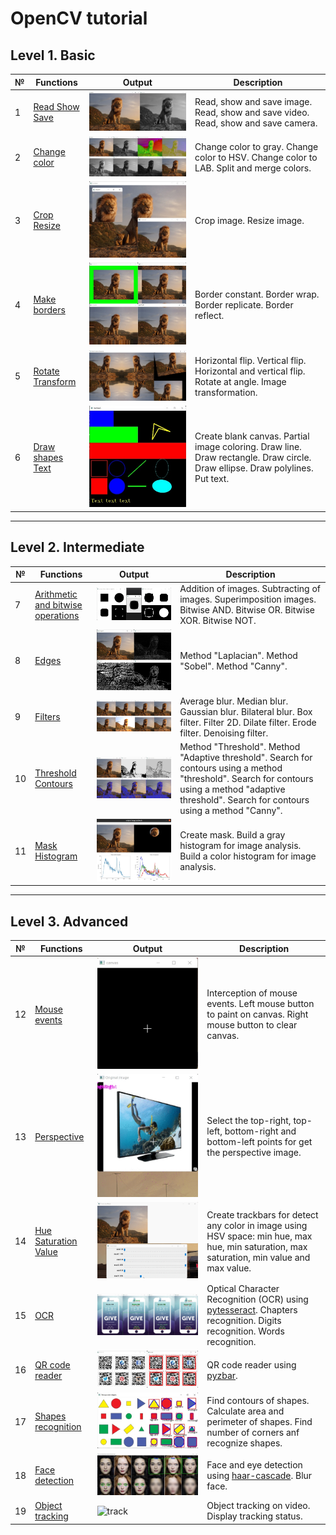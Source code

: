 # OpenCV tutorial

## Level 1. Basic
№ | Functions | Output | Description
--|-----------|--------|------------
1 | [Read Show Save](https://github.com/Alekselion/opencv-tutorial/blob/master/1_read_show_save.py) | ![show](https://github.com/Alekselion/opencv-tutorial/blob/master/illustrations/1_show.jpg) | Read, show and save image. Read, show and save video. Read, show and save camera.
2 | [Change color](https://github.com/Alekselion/opencv-tutorial/blob/master/2_colors.py) | ![colors](https://github.com/Alekselion/opencv-tutorial/blob/master/illustrations/2_colors.jpg) | Change color to gray. Change color to HSV. Change color to LAB. Split and merge colors.
3 | [Crop Resize](https://github.com/Alekselion/opencv-tutorial/blob/master/3_crop_resize.py) | ![crop](https://github.com/Alekselion/opencv-tutorial/blob/master/illustrations/3_crop_resize.jpg) | Сrop image. Resize image.
4 | [Make borders](https://github.com/Alekselion/opencv-tutorial/blob/master/4_borders.py) | ![borders](https://github.com/Alekselion/opencv-tutorial/blob/master/illustrations/4_borders.jpg) | Border constant. Border wrap. Border replicate. Border reflect.
5 | [Rotate Transform](https://github.com/Alekselion/opencv-tutorial/blob/master/5_rotate_transform.py) | ![rotate](https://github.com/Alekselion/opencv-tutorial/blob/master/illustrations/5_rotate_transform.jpg) | Horizontal flip. Vertical flip. Horizontal and vertical flip. Rotate at angle. Image transformation.
6 | [Draw shapes Text](https://github.com/Alekselion/opencv-tutorial/blob/master/6_shapes_text.py) | ![draw shapes](https://github.com/Alekselion/opencv-tutorial/blob/master/illustrations/6_shapes.jpg) | Create blank canvas. Partial image coloring. Draw line. Draw rectangle. Draw circle. Draw ellipse. Draw polylines. Put text.

-----

## Level 2. Intermediate 
№ | Functions | Output | Description
--|-----------|--------|------------
7 | [Arithmetic and bitwise operations](https://github.com/Alekselion/opencv-tutorial/blob/master/7_operations.py) | ![operation](https://github.com/Alekselion/opencv-tutorial/blob/master/illustrations/7_operations.jpg) | Addition of images. Subtracting of images. Superimposition images. Bitwise AND. Bitwise OR. Bitwise XOR. Bitwise NOT.
8 | [Edges](https://github.com/Alekselion/opencv-tutorial/blob/master/8_edges.py) | ![edges](https://github.com/Alekselion/opencv-tutorial/blob/master/illustrations/8_edges.jpg) | Method "Laplacian". Method "Sobel". Method "Canny".
9 | [Filters](https://github.com/Alekselion/opencv-tutorial/blob/master/9_filters.py) | ![filters](https://github.com/Alekselion/opencv-tutorial/blob/master/illustrations/9_filters.jpg) | Average blur. Median blur. Gaussian blur. Bilateral blur. Box filter. Filter 2D. Dilate filter. Erode filter. Denoising filter.
10 | [Threshold Contours](https://github.com/Alekselion/opencv-tutorial/blob/master/10_threshold_contours.py) | ![contours](https://github.com/Alekselion/opencv-tutorial/blob/master/illustrations/10_contours.jpg) | Method "Threshold". Method "Adaptive threshold". Search for contours using a method "threshold". Search for contours using a method "adaptive threshold". Search for contours using a method "Canny".
11 | [Mask Histogram](https://github.com/Alekselion/opencv-tutorial/blob/master/11_mask_histogram.py) | ![histogram](https://github.com/Alekselion/opencv-tutorial/blob/master/illustrations/11_histogram.jpg) | Create mask. Build a gray histogram for image analysis. Build a color histogram for image analysis.

-----

## Level 3. Advanced
№  | Functions | Output | Description
---|-----------|--------|------------
12 | [Mouse events](https://github.com/Alekselion/opencv-tutorial/blob/master/12_painting.py) | ![paint](https://github.com/Alekselion/opencv-tutorial/blob/master/illustrations/12_paint.gif) | Interception of mouse events. Left mouse button to paint on canvas. Right mouse button to clear canvas.
13 | [Perspective](https://github.com/Alekselion/opencv-tutorial/blob/master/13_perspective.py) | ![perspective](https://github.com/Alekselion/opencv-tutorial/blob/master/illustrations/13_perspective.gif) | Select the top-right, top-left, bottom-right and bottom-left points for get the perspective image. 
14 | [Hue Saturation Value](https://github.com/Alekselion/opencv-tutorial/blob/master/14_HSV.py) | ![hsv](https://github.com/Alekselion/opencv-tutorial/blob/master/illustrations/14_hsv.gif) | Create trackbars for detect any color in image using HSV space: min hue, max hue, min saturation, max saturation, min value and max value.
15 | [OCR](https://github.com/Alekselion/opencv-tutorial/blob/master/15_OCR.py) | ![ocr](https://github.com/Alekselion/opencv-tutorial/blob/master/illustrations/15_ocr.jpg) | Optical Character Recognition (OCR) using [pytesseract](https://pypi.org/project/pytesseract/). Chapters recognition. Digits recognition. Words recognition.
16 | [QR code reader](https://github.com/Alekselion/opencv-tutorial/blob/master/16_qr-code_reader.py) | ![qr](https://github.com/Alekselion/opencv-tutorial/blob/master/illustrations/16_qr.jpg) | QR code reader using [pyzbar](https://pypi.org/project/pyzbar/).
17 | [Shapes recognition](https://github.com/Alekselion/opencv-tutorial/blob/master/17_shapes_recognition.py) | ![shapes](https://github.com/Alekselion/opencv-tutorial/blob/master/illustrations/17_shapes.jpg) | Find contours of shapes. Calculate area and perimeter of shapes. Find number of corners anf recognize shapes.
18 | [Face detection](https://github.com/Alekselion/opencv-tutorial/blob/master/18_face_detection.py) | ![face](https://github.com/Alekselion/opencv-tutorial/blob/master/illustrations/18_faces.jpg) | Face and eye detection using [haar-cascade](https://github.com/anaustinbeing/haar-cascade-files). Blur face.
19 | [Object tracking](https://github.com/Alekselion/opencv-tutorial/blob/master/19_object_tracking.py) | ![track](https://github.com/Alekselion/opencv-tutorial/blob/master/illustrations/19_track.gif) | Object tracking on video. Display tracking status.
